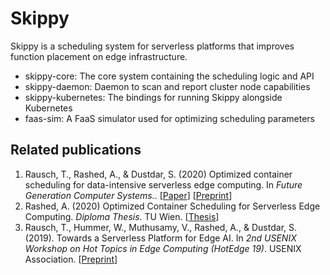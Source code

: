 Skippy
======

Skippy is a scheduling system for serverless platforms that improves function
placement on edge infrastructure.

* skippy-core: The core system containing the scheduling logic and API
* skippy-daemon: Daemon to scan and report cluster node capabilities
* skippy-kubernetes: The bindings for running Skippy alongside Kubernetes
* faas-sim: A FaaS simulator used for optimizing scheduling parameters

Related publications
--------------------

1. Rausch, T., Rashed, A., & Dustdar, S. (2020)
   Optimized container scheduling for data-intensive serverless edge computing.
   In *Future Generation Computer Systems.*.
   [[Paper](https://www.sciencedirect.com/science/article/pii/S0167739X2030399X)]
   [[Preprint](https://dsg.tuwien.ac.at/team/trausch/pub/fgcs20-optimized.pdf)]
1. Rashed, A. (2020)
   Optimized Container Scheduling for Serverless Edge Computing.
   *Diploma Thesis*. TU Wien.
   [[Thesis](http://repositum.tuwien.ac.at/obvutwhs/content/titleinfo/4671607)]
1. Rausch, T., Hummer, W., Muthusamy, V., Rashed, A., & Dustdar, S. (2019). 
   Towards a Serverless Platform for Edge AI.
   In *2nd USENIX Workshop on Hot Topics in Edge Computing (HotEdge 19)*. USENIX Association.
   [[Preprint](https://dsg.tuwien.ac.at/team/trausch/pub/hotedge19-serverless.pdf)]
